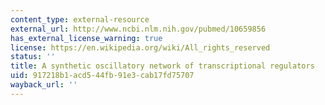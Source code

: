 ```yaml
---
content_type: external-resource
external_url: http://www.ncbi.nlm.nih.gov/pubmed/10659856
has_external_license_warning: true
license: https://en.wikipedia.org/wiki/All_rights_reserved
status: ''
title: A synthetic oscillatory network of transcriptional regulators
uid: 917218b1-acd5-44fb-91e3-cab17fd75707
wayback_url: ''
---
```

